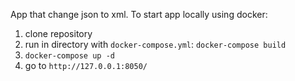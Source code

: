 App that change json to xml.
To start app locally using docker:
1. clone repository
2. run in directory with `docker-compose.yml`: `docker-compose build`
3. `docker-compose up -d`
4. go to `http://127.0.0.1:8050/`